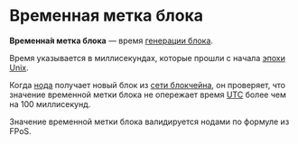 # Временная метка блока

**Временна́я метка блока** — время [генерации блока](/blockchain/block/block-generation.md).

Время указывается в миллисекундах, которые прошли с начала [эпохи Unix](https://ru.wikipedia.org/wiki/Unix-время).

Когда [нода](/blockchain/node.md) получает новый блок из [сети блокчейна](/blockchain/blockchain-network.md), он проверяет, что значение временной метки блока не опережает время [UTC](https://ru.wikipedia.org/wiki/Всемирное_координированное_время) более чем на 100 миллисекунд.

Значение временной метки блока валидируется нодами по формуле из FPoS.
